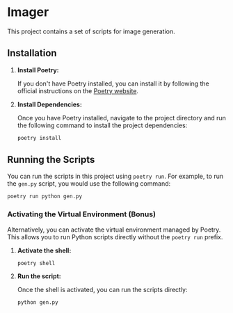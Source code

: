 # Imager

This project contains a set of scripts for image generation.

## Installation

1.  **Install Poetry:**

    If you don't have Poetry installed, you can install it by following the official instructions on the [Poetry website](https://python-poetry.org/docs/#installation).

2.  **Install Dependencies:**

    Once you have Poetry installed, navigate to the project directory and run the following command to install the project dependencies:

    ```bash
    poetry install
    ```

## Running the Scripts

You can run the scripts in this project using `poetry run`. For example, to run the `gen.py` script, you would use the following command:

```bash
poetry run python gen.py
```

### Activating the Virtual Environment (Bonus)

Alternatively, you can activate the virtual environment managed by Poetry. This allows you to run Python scripts directly without the `poetry run` prefix.

1.  **Activate the shell:**

    ```bash
    poetry shell
    ```

2.  **Run the script:**

    Once the shell is activated, you can run the scripts directly:

    ```bash
    python gen.py
    ```
